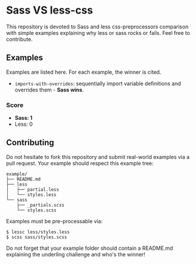 # Sass VS less-css

This repository is devoted to Sass and less css-preprocessors comparison with simple examples explaining why less or sass rocks or fails. Feel free to contribute.

## Examples

Examples are listed here. For each example, the winner is cited.

* `imports-with-overrides`: sequentially import variable definitions and overrides them - **Sass wins**.

### Score

* **Sass: 1**
* Less: 0

## Contributing

Do not hesitate to fork this repository and submit real-world examples via a pull request. Your example should respect this example tree:

    example/
    ├── README.md
    ├── less
    │   ├── partial.less
    │   └── styles.less
    └── sass
        ├── _partials.scss
        └── styles.scss

Examples must be pre-processable via:

    $ lessc less/styles.less
    $ scss sass/styles.scss

Do not forget that your example folder should contain a README.md explaining the underling challenge and who's the winner!
